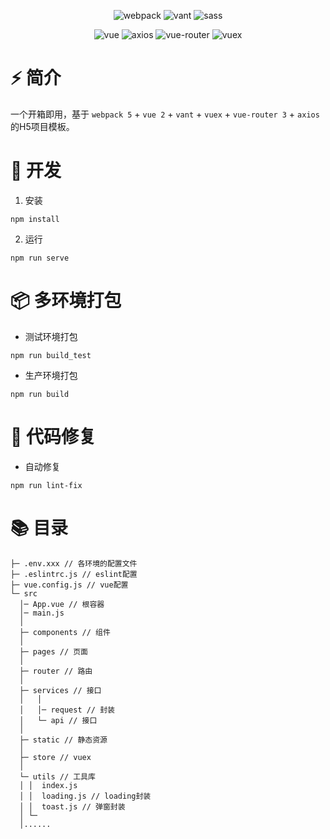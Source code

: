 <div align=center>
  
![webpack](https://img.shields.io/badge/5.54.0-webpack-orange)
![vant](https://img.shields.io/badge/2.12.48-vant-409EFF)
![sass](https://img.shields.io/badge/1.53.0-sass-orange)
  
</div>

<div align=center>
  
![vue](https://img.shields.io/badge/2.6.14-vue-brightgreen)
![axios](https://img.shields.io/badge/0.27.2-axios-ff69b4)
![vue-router](https://img.shields.io/badge/3.5.4-vue%20router-blueviolet)
![vuex](https://img.shields.io/badge/3.6.2-vuex-yellow)
  
</div>

# ⚡️ 简介

一个开箱即用，基于 `webpack 5` + `vue 2` + `vant` + `vuex` + `vue-router 3` + `axios` 的H5项目模板。

# 🚀 开发

1. 安装

```
npm install
```

2. 运行

```
npm run serve
```

# 📦️ 多环境打包

- 测试环境打包

```
npm run build_test
```

- 生产环境打包

```
npm run build
```

# 🔧 代码修复

- 自动修复

```
npm run lint-fix
```

# 📚 目录

```
├─ .env.xxx // 各环境的配置文件
├─ .eslintrc.js // eslint配置
├─ vue.config.js // vue配置
└─ src
  │─ App.vue // 根容器
  │─ main.js
  │  
  ├─ components // 组件
  │      
  ├─ pages // 页面
  │                          
  ├─ router // 路由
  │          
  ├─ services // 接口
  │   │  
  │   │─ request // 封装
  │   └─ api // 接口
  │      
  ├─ static // 静态资源
  │              
  ├─ store // vuex
  │      
  └─ utils // 工具库
  │ │  index.js
  │ │  loading.js // loading封装
  │ │  toast.js // 弹窗封装  
  │ └─
  │......
```
